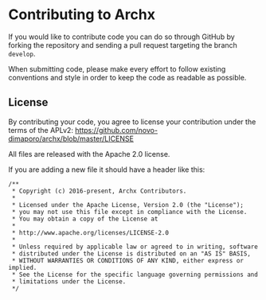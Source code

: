 # Contributing to Archx

If you would like to contribute code you can do so through GitHub by forking the repository and sending a pull request targeting the branch `develop`.

When submitting code, please make every effort to follow existing conventions and style in order to keep the code as readable as possible.

## License

By contributing your code, you agree to license your contribution under the terms of the APLv2: https://github.com/novo-dimaporo/archx/blob/master/LICENSE

All files are released with the Apache 2.0 license.

If you are adding a new file it should have a header like this:

```
/**
 * Copyright (c) 2016-present, Archx Contributors.
 * 
 * Licensed under the Apache License, Version 2.0 (the "License");
 * you may not use this file except in compliance with the License.
 * You may obtain a copy of the License at
 * 
 * http://www.apache.org/licenses/LICENSE-2.0
 * 
 * Unless required by applicable law or agreed to in writing, software
 * distributed under the License is distributed on an "AS IS" BASIS,
 * WITHOUT WARRANTIES OR CONDITIONS OF ANY KIND, either express or implied.
 * See the License for the specific language governing permissions and
 * limitations under the License.
 */
 ```
